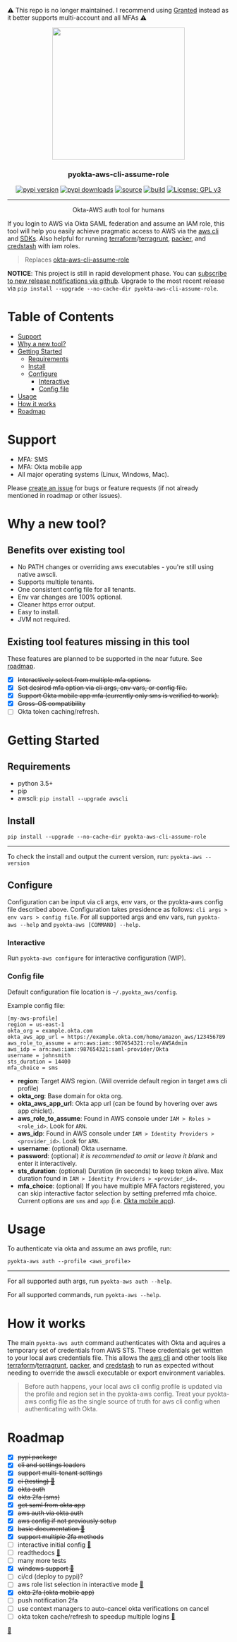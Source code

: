 ⚠️ This repo is no longer maintained. I recommend using [Granted](https://github.com/fwdcloudsec/granted) instead as it better supports multi-account and all MFAs ⚠️
<div align="center">

<a href="https://github.com/mijdavis2/pyokta-aws-cli-assume-role/tree/master">
    <img src="https://raw.githubusercontent.com/mijdavis2/pyokta-aws-cli-assume-role/master/assets/pyokta-aws-cli-assume-role.png" width=300\>
</a>

<h3>pyokta-aws-cli-assume-role</h3>

[![pypi version](https://img.shields.io/pypi/v/pyokta-aws-cli-assume-role.svg)](https://pypi.org/project/pyokta-aws-cli-assume-role)
[![pypi downloads](https://img.shields.io/pypi/dm/pyokta-aws-cli-assume-role.svg)](https://pypi.org/project/pyokta-aws-cli-assume-role)
[![source](https://img.shields.io/badge/source-github-teal.svg)](https://shields.io/)
[![build](https://travis-ci.org/mijdavis2/pyokta-aws-cli-assume-role.svg?branch=master)](https://travis-ci.org/mijdavis2/pyokta-aws-cli-assume-role) [![License: GPL v3](https://img.shields.io/badge/License-GPLv3-blue.svg)](https://www.gnu.org/licenses/gpl-3.0)

---

Okta-AWS auth tool for humans
</div>

If you login to AWS via Okta SAML federation and assume an IAM role, this tool will help you easily achieve pragmatic access to AWS via the [aws cli] and [SDKs]. Also helpful for running [terraform]/[terragrunt], [packer], and [credstash] with iam roles.

> Replaces [okta-aws-cli-assume-role]

**NOTICE**: This project is still in rapid development phase. You can [subscribe to new release notifications via github]. Upgrade to the most recent release via `pip install --upgrade --no-cache-dir pyokta-aws-cli-assume-role`.

<!-- START doctoc generated TOC please keep comment here to allow auto update -->
<!-- DON'T EDIT THIS SECTION, INSTEAD RE-RUN doctoc TO UPDATE -->
# Table of Contents

- [Support](#support)
- [Why a new tool?](#why-a-new-tool)
- [Getting Started](#getting-started)
  - [Requirements](#requirements)
  - [Install](#install)
  - [Configure](#configure)
    - [Interactive](#interactive)
    - [Config file](#config-file)
- [Usage](#usage)
- [How it works](#how-it-works)
- [Roadmap](#roadmap)

<!-- END doctoc generated TOC please keep comment here to allow auto update -->

# Support

- MFA: SMS
- MFA: Okta mobile app
- All major operating systems (Linux, Windows, Mac).

Please [create an issue] for bugs or feature requests (if not already mentioned in roadmap or other issues).

# Why a new tool?

## Benefits over existing tool

- No PATH changes or overriding aws executables - you're still using native awscli.
- Supports multiple tenants.
- One consistent config file for all tenants.
- Env var changes are 100% optional.
- Cleaner https error output.
- Easy to install.
- JVM not required.

## Existing tool features missing in this tool

These features are planned to be supported in the near future. See [roadmap](#roadmap).

- [x] ~~Interactively select from multiple mfa options.~~
- [x] ~~Set desired mfa option via cli args, env vars, or config file.~~
- [x] ~~Support Okta mobile app mfa (currently only sms is verified to work).~~
- [x] ~~Cross-OS compatibility~~
- [ ] Okta token caching/refresh.

# Getting Started

## Requirements

- python 3.5+
- pip
- awscli: `pip install --upgrade awscli`

## Install

```pip install --upgrade --no-cache-dir pyokta-aws-cli-assume-role```

---

To check the install and output the current version, run:
```pyokta-aws --version```

## Configure

Configuration can be input via cli args, env vars, or the pyokta-aws config file described above. Configuration takes presidence as follows: `cli args > env vars > config file`. For all supported args and env vars, run `pyokta-aws --help` and `pyokta-aws [COMMAND] --help`.

### Interactive

Run `pyokta-aws configure` for interactive configuration (WIP).

### Config file

Default configuration file location is `~/.pyokta_aws/config`.

Example config file:
```
[my-aws-profile]
region = us-east-1
okta_org = example.okta.com
okta_aws_app_url = https://example.okta.com/home/amazon_aws/123456789
aws_role_to_assume = arn:aws:iam::987654321:role/AWSAdmin
aws_idp = arn:aws:iam::987654321:saml-provider/Okta
username = johnsmith
sts_duration = 14400
mfa_choice = sms
```

- **region**: Target AWS region. (Will override default region in target aws cli profile)
- **okta_org**: Base domain for okta org.
- **okta_aws_app_url**: Okta app url (can be found by hovering over aws app chiclet).
- **aws_role_to_assume**: Found in AWS console under `IAM > Roles > <role_id>`. Look for `ARN`.
- **aws_idp**: Found in AWS console under `IAM > Identity Providers > <provider_id>`. Look for `ARN`.
- **username**: (optional) Okta username.
- **password**: (optional) _it is recommended to omit or leave it blank_ and enter it interactively.
- **sts_duration**: (optional) Duration (in seconds) to keep token alive. Max duration found in `IAM > Identity Providers > <provider_id>`.
- **mfa_choice**: (optional) If you have multiple MFA factors registered, you can skip interactive factor selection by setting preferred mfa choice. Current options are `sms` and `app` (i.e. [Okta mobile app]).

# Usage

To authenticate via okta and assume an aws profile, run:

```pyokta-aws auth --profile <aws_profile>```

---

For all supported auth args, run `pyokta-aws auth --help`.

For all supported commands, run `pyokta-aws --help`.

# How it works

The main `pyokta-aws auth` command authenticates with Okta and aquires a temporary set of credentials from AWS STS. These credentials get written to your local aws credentials file. This allows the [aws cli] and other tools like [terraform]/[terragrunt], [packer], and [credstash] to run as expected without needing to override the awscli executable or export environment variables.

> Before auth happens, your local aws cli config profile is updated via the profile and region set in the pyokta-aws config. Treat your pyokta-aws config file as the single source of truth for aws cli config when authenticating with Okta.

# Roadmap
- [x] ~~pypi package~~
- [x] ~~cli and settings loaders~~
- [x] ~~support multi-tenant settings~~
- [x] ~~ci (testing) [:construction_worker:]~~
- [x] ~~okta auth~~
- [x] ~~okta 2fa (sms)~~
- [x] ~~get saml from okta app~~
- [x] ~~aws auth via okta auth~~
- [x] ~~aws config if not previously setup~~
- [x] ~~basic documentation [:pencil:]~~
- [x] ~~support multiple 2fa methods~~
- [ ] interactive initial config [:children_crossing:]
- [ ] readthedocs [:pencil:]
- [ ] many more tests
- [x] ~~windows support [:checkered_flag:]~~
- [ ] ci/cd (deploy to pypi)?
- [ ] aws role list selection in interactive mode [:children_crossing:]
- [x] ~~okta 2fa (okta mobile app)~~
- [ ] push notification 2fa
- [ ] use context managers to auto-cancel okta verifications on cancel
- [ ] okta token cache/refresh to speedup multiple logins [:children_crossing:]

[:dog:]

[subscribe to new release notifications via github]: https://github.com/mijdavis2/pyokta-aws-cli-assume-role
[okta-aws-cli-assume-role]: https://github.com/oktadeveloper/okta-aws-cli-assume-role
[aws cli]: https://docs.aws.amazon.com/cli/latest/userguide/cli-chap-install.html
[SDKs]: https://aws.amazon.com/tools/
[terraform]: https://www.terraform.io/intro/index.html
[terragrunt]: https://github.com/gruntwork-io/terragrunt
[packer]: https://www.packer.io/intro/index.html
[credstash]: https://github.com/fugue/credstash
[create an issue]: https://github.com/mijdavis2/pyokta-aws-cli-assume-role/issues
[okta mobile app]: https://help.okta.com/en/prod/Content/Topics/ReleaseNotes/mobile-release-status.htm#Release
[:construction_worker:]: https://youtu.be/dm2glu3WLGk?t=36
[:pencil:]: https://youtu.be/hHW1oY26kxQ
[:checkered_flag:]: https://youtu.be/HrPRtYvCvZI
[:children_crossing:]: https://youtu.be/dQw4w9WgXcQ
[:dog:]: https://omfgdogs.com/
